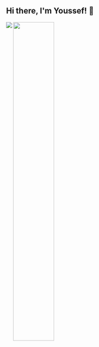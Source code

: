 ## Hi there, I'm Youssef! 👋

<img  align="left"  src="https://github-readme-stats.vercel.app/api?username=oserhir&theme=vue-dark" />

<img  align="left"  width="47%" src="https://github-readme-stats.vercel.app/api/top-langs/?username=oserhir&layout=compact" />

 
 
